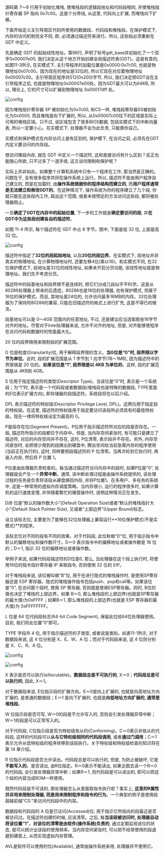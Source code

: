源码第 7～9 行用于初始化堆栈, 使堆栈段的逻辑段地址和代码段相同, 并使堆栈指针寄存器 SP 指向 0x7c00。这是个分界线, 从这里, 代码向上扩展, 而堆栈向下扩展。

下面开始定义主引导扇区代码所使用的数据段、代码段和堆栈段。在保护模式下, 内存的访问机制完全不同, 即, 必须通过描述符来进行。所以, 这些段必须重新在 GDT 中定义。

先是确定 GDT 的起始线性地址。第96行, 声明了标号gdt_base并初始化了一个双字0x00007e00, 我们决定从这个地方开始创建全局描述符表(GDT)。这是有意的, 如图11-3所示, 在实模式下, 主引导程序的加载位置是0x0000:0x7c00, 也就是物理地址0x07c00。因为现在的地址是32位的, 所以它现在对应着物理地址 0x00007c00。主引导扇区程序共512(0x200)字节, 所以, 我们决定把GDT设在主引导程序之后, 也就是物理地址0x00007e00处。因为GDT最大可以为64KB, 所以, 理论上, 它的尺寸可以扩展到物理地址 0x00017dff 处。

![config](images/3.png)

因为堆栈指针寄存器 SP 被初始化为0x7c00, 和CS一样, 堆栈段寄存器SS被初始化为0x0000, 而且堆栈是向下扩展的, 所以, 从0x00007c00往下的区域是实际上可用的堆栈区域。只不过, 该区域包含了很多BIOS数据, 包括实模式下的中断向量表, 所以一定要小心。在实模式下, 处理器不会为此负责, 只能靠你自己。

实模式和保护模式在内存访问上是有区别的, 保护模下, 在访问之前, 必须先在GDT内定义要访问的内存段。

想访问哪段内存, 就在 GDT 中定义一个描述符, 这和直接访问有什么区别？反正也能随心所欲, 只不过多了一道手续, 这又谈何限制和保护呢？

实际上并非如此。如果整个计算机系统中只有一个程序在工作, 那当然是正确的。问题在于, 会有很多程序共同在操作系统上运行。所以, 描述符不是由用户程序自己建立的, 而是在加载时, 由**操作系统根据你的程序结构而建立的**, 而**用户程序通常是无法建立和修改GDT的**。在这种情况下, 操作系统为你的程序建立了几个段, 你就只能在这些段内工作, 超出这个范围, 或者未按预定的方法访问这些段, 都将被处理器阻止。

一旦**确定了GDT在内存中的起始位置**, 下一步的工作就是**确定要访问的段**, 并**在GDT中为这些段创建各自的描述符**。

如图 11-4 所示, 每个描述符在 GDT 中占 8 字节。图中, 下面是低 32 位, 上面是高 32 位。

![config](images/4.png)

描述符中指定了**32位的段起始地址**, 以及**20位的段边界**。在实模式下, 段地址并非真实的物理地址, 在计算物理地址时, 还要左移4位(乘以16)。和实模式不同, 在32位保护模式下, 段地址是32位的线性地址, 如果未开启分页功能, 该线性地址就是物理地址。我们先不考虑分页。

描述符中的段基地址和段界限不是连续的, 把它们分成几段似乎不科学。这是从80286处理器上带来的后遗症。80286也是16位的处理器, 也有保护模式, 但属于16位的保护模式。而且, 其地址是24位的, 允许访问最多16MB的内存。32位处理器为了保持同80286的兼容, 只能在旧描述符的格式上进行扩充, 这是不得已的做法。

段基地址可以是 0～4GB 范围内的任意地址, 不过, 还是建议应当选取那些16字节对齐的地址。尽管对于Intel处理器来说, 允许不对齐的地址, 但是, 对齐能够使程序在访问代码和数据时的性能最大化。

20 位的段界限用来限制段的扩展范围。

G 位是粒度(Granularity)位, 用于解释段界限的含义。**当G位是“0”时, 段界限以字节为单位**。此时, 段的扩展范围是从 1 字节到 1 兆字节(1B～1MB), 因为描述符中的界限值是 20 位的。**如果该位是“1”, 段界限是以 4KB 为单位的**。这样, 段的扩展范围是从 4KB到 4GB。

S 位用于指定描述符的类型(Descriptor Type)。当该位是“0”时, 表示是一个系统段；为“1”时, 表示是一个代码段或者数据段(堆栈段也是特殊的数据段, TYPE里面的E位表示扩展方向), 即存储器的段描述符。系统段将在以后介绍。

DPL 表示描述符的特权级(Descriptor Privilege Level, DPL)。这两位用于指定段的特权级。在这里, 描述符的特权级用于指定要访问该段所必须具有的最低特权级。现在一律将特权级设定为最高的 0。

P是段存在位(Segment Present)。P位用于指示描述符所对应的段是否存在。一般, 描述符所指示的段都位于内存中。但是, 当内存空间紧张时, 有可能只是建立了描述符, 对应的内存空间并不存在, 这时, P位清零, 表示段并不存在。另外, 内存空间紧张时, 会把很少用到的段换出到硬盘中, 腾出空间给当前急需内存的程序使用(当前正在执行的), 这时, 同样要把段描述符的 P 位清零。当再次轮到它执行时, 再装入内存, 然后将 P 位置 1。

P位是由处理器负责检查的。每当通过描述符访问内存中的段时, 如果P位是“0”, 处理器就会产生一个**异常中断**。通常, 该中断处理过程是由操作系统提供的, 该处理过程的任务是负责将该段从硬盘换回内存, 并将P位置1。在多用户、多任务的系统中, 这是一种常用的虚拟内存调度策略。当内存很小, 运行的程序很多时, 如果计算机的运行速度变慢, 并伴随着繁忙的硬盘操作时, 说明这种情况正在发生。

D/B 位是“默认的操作数大小”(Default Operation Size)或者“默认的堆栈指针大小”(Default Stack Pointer Size), 又或者“上部边界”(Upper Bound)标志。

设立该标志位, 主要是为了能够在32位处理器上兼容运行**16位保护模式(不是实模式)**的程序。

该标志位对不同的段有不同的效果。对于代码段, 此位称做“D”位, 用于指示指令中默认的偏移地址和操作数尺寸。D＝0 表示指令中的偏移地址或者操作数是 16 位的；D＝1, 指示 32 位的偏移地址或者操作数。

举例子来说, 如果代码段描述符的D位是0, 那么, 当处理器在这个段上执行时, 将使用16位的指令指针寄存器 IP 来取指令, 否则使用 32 位的 EIP。

对于堆栈段来说, 该位被叫做“B”位, 用于在进行隐式的堆栈操作时, 是使用SP寄存器还是
ESP 寄存器。隐式的堆栈操作指令包括push、pop和call等。如果该位是“0”, 在访问那个段时, 使用 SP 寄存器, 否则就是使用ESP寄存器。同时, B位的值也决定了堆栈的上部边界。如果 B＝0, 那么堆栈段的上部边界(也就是SP寄存器的最大值)为0xFFFF；如果B＝1, 那么堆栈段的上部边界(也就是 ESP 寄存器的最大值)为 0xFFFFFFFF。

L 位是 64 位代码段标志(64-bit Code Segment), 保留此位给64位处理器使用。目前, 我们将此位置“0”即可。

TYPE 字段共 4 位, 用于指示描述符的子类型, 或者说是类别。如表11-1所示, 对于数据段来说, 这 4 位分别是 X、E、W、A 位；而对于代码段来说, 这 4 位则分别是 X、C、R、A 位。

![config](images/5.png)

![config](images/13.png)

X 表示是否可以执行(eXecutable)。**数据段总是不可执行的**, X＝0；**代码段总是可以执行的**, 因此, X＝1。

对于数据段来说, E位指示段的扩展方向。E＝0是向上扩展的, 也就是向高地址方向扩展的, 是普通的数据段；E＝1 是向下扩展的, 也就是**向低地址方向扩展的, 通常是堆栈段**。

W 位指示段是否可写, W＝0的段是不允许写入的, 否则会引发处理器异常中断；W＝1的段是可以正常写入的。

对于代码段, C位指示段是否为特权级依从的(Conforming)。C＝0表示非依从的代码段, 这样的代码段可以**从与它特权级相同的代码段调用**, 或者**通过门调用**；C＝1表示允许从低特权级的程序转移到该段执行。关于特权级和特权级检查的知识将在第 14 章介绍。

R 位指示代码段是否允许读出。代码段总是可以执行的, 但是, 为防止被破坏, 它是**不能写入的**。是否读出, 由R位指定。R＝0表示不能读出, 如果企图去读一个R＝0的代码段, 会引发处理器异常中断；如果R＝1, 则代码段是可以读出的, 即可以把这个段的内容当成ROM一样使用。

既然代码段是不可读的, 那处理器怎么从里面取指令执行呢？事实上, **这里的R属性并非用来限制处理器, 而是用来限制程序和指令的行为**。一个典型的例子是使用段超越前缀“CS:”来访问代码段中的内容。

数据段和代码段的 A 位是已访问(Accessed)位, 用于指示它所指向的段最近是否被访问过。在描述符创建的时候, 应该清零。之后, 每**当该段被访问时, 处理器自动将该位置“1”**。**对该位的清零是由软件(操作系统)负责的**, 通过定期监视该位的状态, 就可以统计出该段的使用频率。当内存空间紧张时, 可以把不经常使用的段退避到硬盘上, 从而实现虚拟内存管理。

AVL是软件可以使用的位(Available), 通常由操作系统来用, 处理器并不使用它。